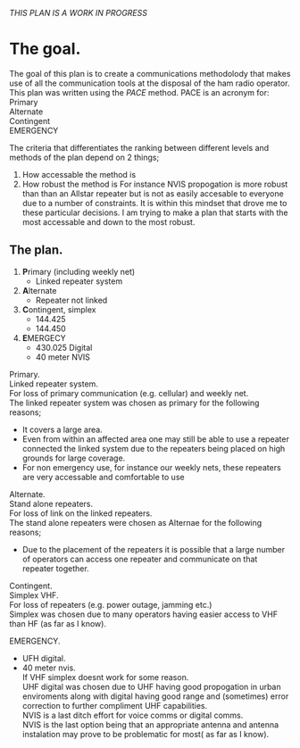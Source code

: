 *THIS PLAN IS A WORK IN PROGRESS*

# The goal. 
The goal of this plan is to create a communications methodolody that makes use of all the communication tools at the disposal of the ham radio operator.
This plan was written using the *PACE* method. PACE is an acronym for:
Primary  
Alternate  
Contingent  
EMERGENCY  

The criteria that differentiates the ranking between different levels and methods of the plan depend on 2 things;
1. How accessable the method is
2. How robust the method is
For instance NVIS propogation is more robust than than an Allstar repeater but is not as easily accesable to everyone due to a number of constraints.
It is within this mindset that drove me to these particular decisions. I am trying to make a plan that starts with the most accessable and down to the most robust.

## The plan. 

1. **P**rimary (including weekly net)
   - Linked repeater system
2. **A**lternate
   - Repeater not linked
3. **C**ontingent, simplex
   - 144.425
   - 144.450
4. **E**MERGECY
   - 430.025 Digital
   - 40 meter NVIS

Primary.  
Linked repeater system.  
For loss of primary communication (e.g. cellular) and weekly net.  
The linked repeater system was chosen as primary for the following reasons;
- It covers a large area.
- Even from within an affected area one may still be able to use a repeater connected the linked system due to the repeaters being placed on high grounds for large coverage.
- For non emergency use, for instance our weekly nets, these repeaters are very accessable and comfortable to use

Alternate.   
Stand alone repeaters.  
For loss of link on the linked repeaters.  
The stand alone repeaters were chosen as Alternae for the following reasons;
- Due to the placement of the repeaters it is possible that a large number of operators can access one repeater and communicate on that repeater together.

Contingent.  
Simplex VHF.  
For loss of repeaters (e.g. power outage, jamming etc.)  
Simplex was chosen due to many operators having easier access to VHF than HF (as far as I know).

EMERGENCY.  
- UFH digital.  
- 40 meter nvis.  
If VHF simplex doesnt work for some reason.  
UHF digital was chosen due to UHF having good propogation in urban enviroments along with digital having good range and (sometimes) error correction to further compliment UHF capabilities.  
NVIS is a last ditch effort for voice comms or digital comms.   
NVIS is the last option being that an appropriate antenna and antenna instalation may prove to be problematic for most( as far as I know).  
